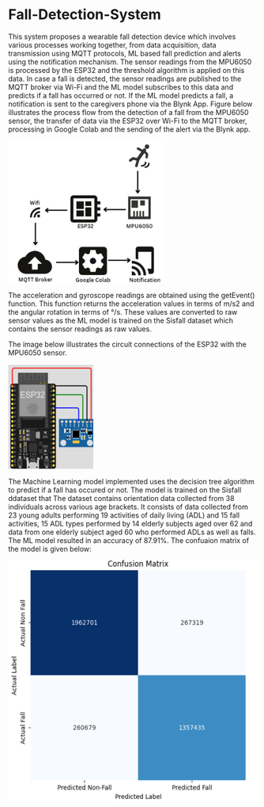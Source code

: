 # Fall-Detection-System

This system proposes a wearable fall detection device which involves various processes working together, from data acquisition, data transmission using MQTT protocols, ML based fall prediction and alerts using the notification mechanism. The sensor readings from the MPU6050 is processed by the ESP32 and the threshold algorithm is applied on this data. In
case a fall is detected, the sensor readings are published to the MQTT broker via Wi-Fi and the ML model subscribes to this data and predicts if a fall has occurred or not. If the ML model predicts a fall, a notification is sent to the caregivers phone via the Blynk App. Figure below illustrates the process flow from the detection of a fall from the MPU6050 sensor, the transfer of data via the ESP32 over Wi-Fi to the MQTT broker, processing in Google Colab and the sending of the alert via the Blynk app.

![Screenshot 192626](./Screenshot%202025-03-22%20192626.png)

The acceleration and gyroscope readings are obtained using the getEvent() function. This function returns the acceleration values in terms of m/s2 and the angular rotation in terms of °/s. These values are converted to raw sensor values as the ML model is trained on the Sisfall dataset which contains the sensor readings as raw values.

The image below illustrates the circuit connections of the ESP32 with the MPU6050 sensor.

![Screenshot 192653](./Screenshot%202025-03-22%20192653.png)

The Machine Learning model implemented uses the decision tree algorithm to predict if a fall has occured or not. The model is trained on the Sisfall ddataset that The dataset contains orientation data collected from 38 individuals across various age brackets. It consists of data collected from 23 young adults performing 19 activities of daily living (ADL) and 15 fall activities, 15 ADL types performed by 14 elderly subjects aged over 62 and data from one elderly subject aged 60 who performed ADLs as well as falls. The ML model resulted in an accuracy of 87.91%. The confuaion matrix of the model is given below:

![Screenshot 192735](./Screenshot%202025-03-22%20192735.png)
